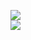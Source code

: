 [![](https://img.shields.io/badge/Made%20With-Github%20Spray-lightgrey.svg?style=for-the-badge&logo=github)](https://github.com/Annihil/github-spray#2380)  
[![](https://i.imgur.com/2DrTn0Z.gif)](https://github.com/Annihil/github-spray)
